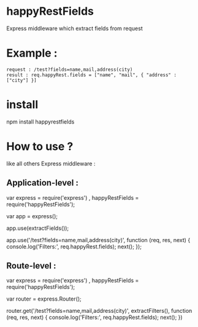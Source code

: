 # happyRestFields
Express middleware which extract fields from request

# Example : 

	request : /test?fields=name,mail,address(city)
	result : req.happyRest.fields = ["name", "mail", { "address" : ["city"] }]

# install

npm install happyrestfields

# How to use ?

like all others Express middleware : 

## Application-level : 

var express = require('express')
  , happyRestFields = require('happyRestFields');

var app = express();

app.use(extractFields());

app.use('/test?fields=name,mail,address(city)', function (req, res, next) {
  console.log('Filters:', req.happyRest.fields);
  next();
});

## Route-level : 

var express = require('express')
  , happyRestFields = require('happyRestFields');

var router = express.Router();

router.get('/test?fields=name,mail,address(city)', extractFilters(), function (req, res, next) {
	  console.log('Filters:', req.happyRest.fields);
	  next();
	})
